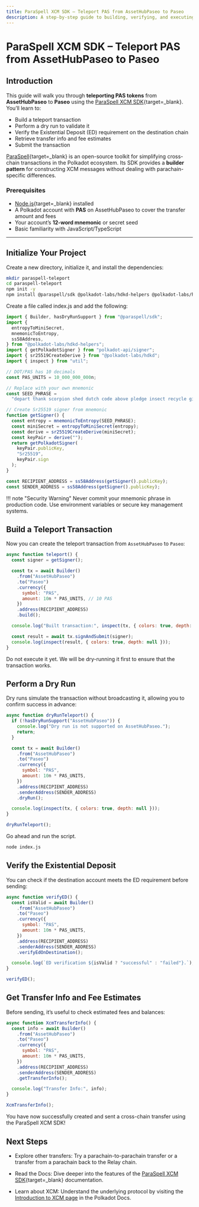 ```yaml
---
title: ParaSpell XCM SDK – Teleport PAS from AssetHubPaseo to Paseo
description: A step-by-step guide to building, verifying, and executing a PAS teleport from AssetHubPaseo to Paseo using the ParaSpell XCM SDK.
---
```


# ParaSpell XCM SDK – Teleport PAS from AssetHubPaseo to Paseo

## Introduction

This guide will walk you through **teleporting PAS tokens** from **AssetHubPaseo** to **Paseo** using the [ParaSpell XCM SDK](https://paraspell.github.io/docs/){target=_blank}.  
You’ll learn to:

- Build a teleport transaction
- Perform a dry run to validate it
- Verify the Existential Deposit (ED) requirement on the destination chain
- Retrieve transfer info and fee estimates
- Submit the transaction

[ParaSpell](https://paraspell.github.io/docs/){target=_blank} is an open-source toolkit for simplifying cross-chain transactions in the Polkadot ecosystem. Its SDK provides a **builder pattern** for constructing XCM messages without dealing with parachain-specific differences.

### Prerequisites

- [Node.js](https://nodejs.org/en/download/){target=_blank} installed
- A Polkadot account with **PAS** on AssetHubPaseo to cover the transfer amount and fees
- Your account’s **12-word mnemonic** or secret seed
- Basic familiarity with JavaScript/TypeScript

---

## Initialize Your Project

Create a new directory, initialize it, and install the dependencies:

```bash
mkdir paraspell-teleport
cd paraspell-teleport
npm init -y
npm install @paraspell/sdk @polkadot-labs/hdkd-helpers @polkadot-labs/hdkd polkadot-api
```

Create a file called index.js and add the following:

```javascript
import { Builder, hasDryRunSupport } from "@paraspell/sdk";
import {
  entropyToMiniSecret,
  mnemonicToEntropy,
  ss58Address,
} from "@polkadot-labs/hdkd-helpers";
import { getPolkadotSigner } from "polkadot-api/signer";
import { sr25519CreateDerive } from "@polkadot-labs/hdkd";
import { inspect } from "util";

// DOT/PAS has 10 decimals
const PAS_UNITS = 10_000_000_000n;

// Replace with your own mnemonic
const SEED_PHRASE =
  "depart thank scorpion shed dutch code above pledge insect recycle giraffe salt";

// Create Sr25519 signer from mnemonic
function getSigner() {
  const entropy = mnemonicToEntropy(SEED_PHRASE);
  const miniSecret = entropyToMiniSecret(entropy);
  const derive = sr25519CreateDerive(miniSecret);
  const keyPair = derive("");
  return getPolkadotSigner(
    keyPair.publicKey,
    "Sr25519",
    keyPair.sign
  );
}

const RECIPIENT_ADDRESS = ss58Address(getSigner().publicKey);
const SENDER_ADDRESS = ss58Address(getSigner().publicKey);
```

!!! note "Security Warning"
Never commit your mnemonic phrase in production code. Use environment variables or secure key management systems.

## Build a Teleport Transaction

Now you can create the teleport transaction from `AssetHubPaseo` to `Paseo`:

```javascript
async function teleport() {
  const signer = getSigner();

  const tx = await Builder()
    .from("AssetHubPaseo")
    .to("Paseo")
    .currency({
      symbol: "PAS",
      amount: 10n * PAS_UNITS, // 10 PAS
    })
    .address(RECIPIENT_ADDRESS)
    .build();

  console.log("Built transaction:", inspect(tx, { colors: true, depth: null }));

  const result = await tx.signAndSubmit(signer);
  console.log(inspect(result, { colors: true, depth: null }));
}
```
Do not execute it yet. We will be dry-running it first to ensure that the transaction works.

## Perform a Dry Run

Dry runs simulate the transaction without broadcasting it, allowing you to confirm success in advance:

```javascript
async function dryRunTeleport() {
  if (!hasDryRunSupport("AssetHubPaseo")) {
    console.log("Dry run is not supported on AssetHubPaseo.");
    return;
  }

  const tx = await Builder()
    .from("AssetHubPaseo")
    .to("Paseo")
    .currency({
      symbol: "PAS",
      amount: 10n * PAS_UNITS,
    })
    .address(RECIPIENT_ADDRESS)
    .senderAddress(SENDER_ADDRESS)
    .dryRun();

  console.log(inspect(tx, { colors: true, depth: null }));
}

dryRunTeleport();
```
Go ahead and run the script.

```bash
node index.js
```

## Verify the Existential Deposit

You can check if the destination account meets the ED requirement before sending:

```javascript
async function verifyED() {
  const isValid = await Builder()
    .from("AssetHubPaseo")
    .to("Paseo")
    .currency({
      symbol: "PAS",
      amount: 10n * PAS_UNITS,
    })
    .address(RECIPIENT_ADDRESS)
    .senderAddress(SENDER_ADDRESS)
    .verifyEdOnDestination();

  console.log(`ED verification ${isValid ? "successful" : "failed"}.`);
}

verifyED();
```

## Get Transfer Info and Fee Estimates

Before sending, it’s useful to check estimated fees and balances:

```javascript
async function XcmTransferInfo() {
  const info = await Builder()
    .from("AssetHubPaseo")
    .to("Paseo")
    .currency({
      symbol: "PAS",
      amount: 10n * PAS_UNITS,
    })
    .address(RECIPIENT_ADDRESS)
    .senderAddress(SENDER_ADDRESS)
    .getTransferInfo();

  console.log("Transfer Info:", info);
}

XcmTransferInfo();
```

You have now successfully created and sent a cross-chain transfer using the ParaSpell XCM SDK!

## Next Steps

- Explore other transfers: Try a parachain-to-parachain transfer or a transfer from a parachain back to the Relay chain.

- Read the Docs: Dive deeper into the features of the [ParaSpell XCM SDK](https://paraspell.github.io/docs/sdk/getting-started.html){target=\_blank} documentation.

- Learn about XCM: Understand the underlying protocol by visiting the [Introduction to XCM page](/develop/interoperability/intro-to-xcm/) in the Polkadot Docs.